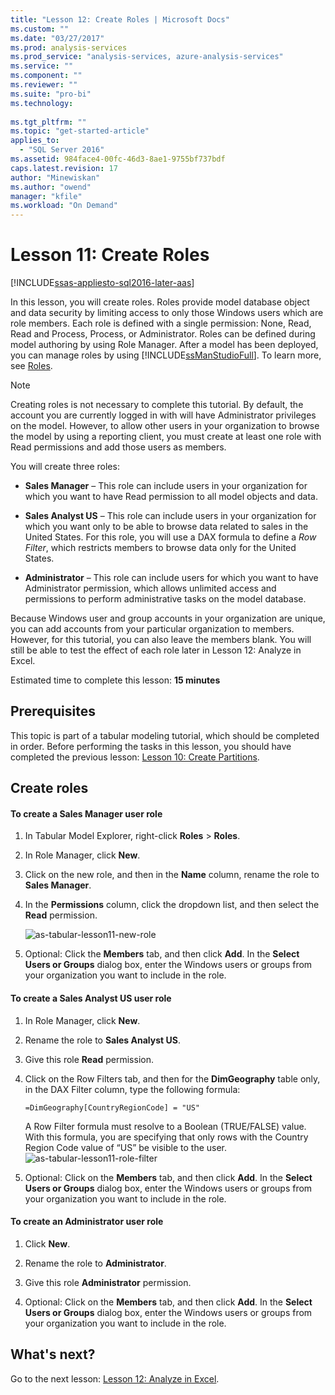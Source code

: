 ```yaml
---
title: "Lesson 12: Create Roles | Microsoft Docs"
ms.custom: ""
ms.date: "03/27/2017"
ms.prod: analysis-services
ms.prod_service: "analysis-services, azure-analysis-services"
ms.service: ""
ms.component: ""
ms.reviewer: ""
ms.suite: "pro-bi"
ms.technology: 
  
ms.tgt_pltfrm: ""
ms.topic: "get-started-article"
applies_to: 
  - "SQL Server 2016"
ms.assetid: 984face4-00fc-46d3-8ae1-9755bf737bdf
caps.latest.revision: 17
author: "Minewiskan"
ms.author: "owend"
manager: "kfile"
ms.workload: "On Demand"
---
```

# Lesson 11: Create Roles
[!INCLUDE[ssas-appliesto-sql2016-later-aas](../includes/ssas-appliesto-sql2016-later-aas.md)]

In this lesson, you will create roles. Roles provide model database object and data security by limiting access to only those Windows users which are role members. Each role is defined with a single permission: None, Read, Read and Process, Process, or Administrator. Roles can be defined during model authoring by using Role Manager. After a model has been deployed, you can manage roles by using [!INCLUDE[ssManStudioFull](../includes/ssmanstudiofull-md.md)]. To learn more, see [Roles](../analysis-services/tabular-models/roles-ssas-tabular.md).  
  
> [!NOTE]  
> Creating roles is not necessary to complete this tutorial. By default, the account you are currently logged in with will have Administrator privileges on the model. However, to allow other users in your organization to browse the model by using a reporting client, you must create at least one role with Read permissions and add those users as members.  
  
You will create three roles:  
  
-   **Sales Manager** – This role can include users in your organization for which you want to have Read permission to all model objects and data.  
  
-   **Sales Analyst US** – This role can include users in your organization for which you want only to be able to browse data related to sales in the United States. For this role, you will use a DAX formula to define a *Row Filter*, which restricts members to browse data only for the United States.  
  
-   **Administrator** – This role can include users for which you want to have Administrator permission, which allows unlimited access and permissions to perform administrative tasks on the model database.  
  
Because Windows user and group accounts in your organization are unique, you can add accounts from your particular organization to members. However, for this tutorial, you can also leave the members blank. You will still be able to test the effect of each role later in Lesson 12: Analyze in Excel.  
  
Estimated time to complete this lesson: **15 minutes**  
  
## Prerequisites  
This topic is part of a tabular modeling tutorial, which should be completed in order. Before performing the tasks in this lesson, you should have completed the previous lesson: [Lesson 10: Create Partitions](../analysis-services/lesson-10-create-partitions.md).  
  
## Create roles  
  
#### To create a Sales Manager user role  
  
1.  In Tabular Model Explorer, right-click **Roles** > **Roles**.  
  
2.  In Role Manager, click **New**.  
  
3.  Click on the new role, and then in the **Name** column, rename the role to **Sales Manager**.  
  
4.  In the **Permissions** column, click the dropdown list, and then select the **Read** permission. 

    ![as-tabular-lesson11-new-role](../analysis-services/media/as-tabular-lesson11-new-role.png) 
  
5.  Optional: Click the **Members** tab, and then click **Add**. In the **Select Users or Groups** dialog box, enter the Windows users or groups from your organization you want to include in the role.  
  
#### To create a Sales Analyst US user role  
  
1.  In Role Manager, click **New**.    
  
2.  Rename the role to **Sales Analyst US**.  
  
3.  Give this role **Read** permission.  
  
4.  Click on the Row Filters tab, and then for the **DimGeography** table only, in the DAX Filter column, type the following formula:  
  
    ```
    =DimGeography[CountryRegionCode] = "US" 
    ```
    
    A Row Filter formula must resolve to a Boolean (TRUE/FALSE) value. With this formula, you are specifying that only rows with the Country Region Code value of “US” be visible to the user.  
    ![as-tabular-lesson11-role-filter](../analysis-services/media/as-tabular-lesson11-role-filter.png) 
  
6.  Optional: Click on the **Members** tab, and then click **Add**. In the **Select Users or Groups** dialog box, enter the Windows users or groups from your organization you want to include in the role.  
  
#### To create an Administrator user role  
  
1.  Click **New**.  
  
2.  Rename the role to **Administrator**.  
  
3.  Give this role **Administrator** permission.  
  
4.  Optional: Click on the **Members** tab, and then click **Add**. In the **Select Users or Groups** dialog box, enter the Windows users or groups from your organization you want to include in the role. 
  
  
## What's next?
Go to the next lesson: [Lesson 12: Analyze in Excel](../analysis-services/lesson-12-analyze-in-excel.md).

  
  
